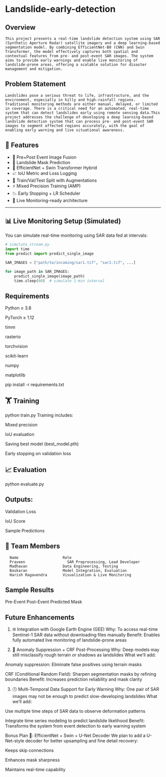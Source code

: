 #  Landslide-early-detection

## Overview 
    This project presents a real-time landslide detection system using SAR (Synthetic Aperture Radar) satellite imagery and a deep learning-based segmentation model. By combining EfficientNet-B0 (CNN) and Swin Transformer, the model effectively captures both spatial and contextual features from pre- and post-event SAR images. The system aims to provide early warnings and enable live monitoring of landslide-prone areas, offering a scalable solution for disaster management and mitigation.


## Problem Statement 
    Landslides pose a serious threat to life, infrastructure, and the environment, especially in hilly and high-rainfall regions. Traditional monitoring methods are either manual, delayed, or limited in coverage. There is a critical need for an automated, real-time system that can detect landslides early using remote sensing data.This project addresses the challenge of developing a deep learning-based landslide detection system that can process pre- and post-event SAR images to segment affected regions accurately, with the goal of enabling early warning and live situational awareness.


## 🚀 Features

- 🔁 Pre+Post Event Image Fusion  
- 🧩 Landslide Mask Prediction  
- 🧠 EfficientNet + Swin Transformer Hybrid  
- 📈 IoU Metric and Loss Logging  
- 🧪 Train/Val/Test Split with Augmentations  
- ⚡ Mixed Precision Training (AMP)  
- 📉 Early Stopping + LR Scheduler  
- 🔴 Live Monitoring-ready architecture  

---

## 📊 Live Monitoring Setup (Simulated)

You can simulate real-time monitoring using SAR data fed at intervals:

```python
# simulate_stream.py
import time
from predict import predict_single_image

SAR_IMAGES = ["path/to/incoming/sar1.tif", "sar2.tif", ...]

for image_path in SAR_IMAGES:
    predict_single_image(image_path)
    time.sleep(60)  # simulate 1-min interval
```
##   Requirements
Python ≥ 3.8

PyTorch ≥ 1.12

timm

rasterio

torchvision

scikit-learn

numpy

matplotlib


pip install -r requirements.txt
## 🏋️ Training

python train.py
Training includes:

Mixed precision

IoU evaluation

Saving best model (best_model.pth)

Early stopping on validation loss

## 📈 Evaluation

python evaluate.py
## Outputs:

Validation Loss

IoU Score

Sample Predictions

## 👥 Team Members
      Name	                  Role
      Praveen	                SAR Preprocessing, Lead Developer
      Madhavan	              Data Engineering, Testing
      Baskaran	              Model Integration, Evaluation
      Harish Ragavendra	      Visualization & Live Monitoring
## Sample Results
Pre-Event	Post-Event	Predicted Mask
## Future Enhancements

1. 🌐 Integration with Google Earth Engine (GEE)
Why: To access real-time Sentinel-1 SAR data without downloading files manually
Benefit: Enables fully automated live monitoring of landslide-prone areas

2. 🧪 Anomaly Suppression + CRF Post-Processing
Why: Deep models may still misclassify rough terrain or shadows as landslides
What we’ll add:

Anomaly suppression: Eliminate false positives using terrain masks

CRF (Conditional Random Field): Sharpen segmentation masks by refining boundaries
Benefit: Increases prediction reliability and mask clarity

3. 🕒 Multi-Temporal Data Support for Early Warning
Why: One pair of SAR images may not be enough to predict slow-developing landslides
What we’ll add:

Use multiple time steps of SAR data to observe deformation patterns

Integrate time series modeling to predict landslide likelihood
Benefit: Transforms the system from event detection to early warning system

Bonus Plan 🚧: EfficientNet + Swin + U-Net Decoder
We plan to add a U-Net-style decoder for better upsampling and fine detail recovery:

Keeps skip connections

Enhances mask sharpness

Maintains real-time capability

